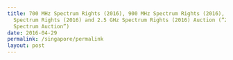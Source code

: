 ```yaml
---
title: 700 MHz Spectrum Rights (2016), 900 MHz Spectrum Rights (2016), 2.3 GHz
  Spectrum Rights (2016) and 2.5 GHz Spectrum Rights (2016) Auction (“2016
  Spectrum Auction”)
date: 2016-04-29
permalink: /singapore/permalink
layout: post
---
```


